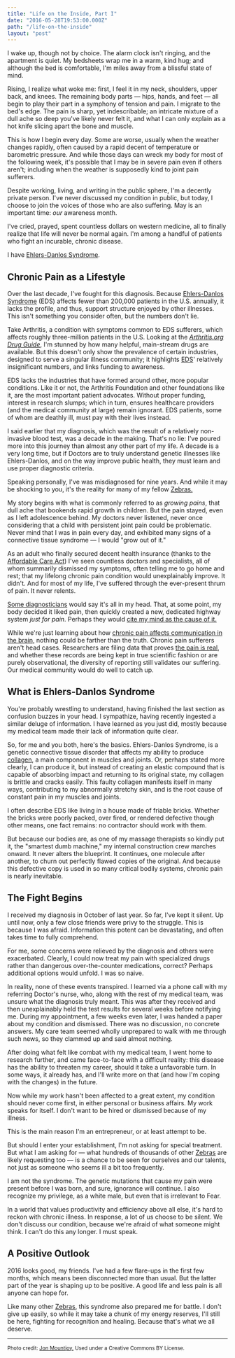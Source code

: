 ```yaml
---
title: "Life on the Inside, Part I"
date: "2016-05-28T19:53:00.000Z"
path: "/life-on-the-inside"
layout: "post"
---
```

I wake up, though not by choice. The alarm clock isn't ringing, and the apartment is quiet. My bedsheets wrap me in a warm, kind hug; and although the bed is comfortable, I'm miles away from a blissful state of mind.

Rising, I realize what woke me: first, I feel it in my neck, shoulders, upper back, and knees. The remaining body parts &mdash; hips, hands, and feet &mdash; all begin to play their part in a symphony of tension and pain. I migrate to the bed's edge. The pain is sharp, yet indescribable; an intricate mixture of a dull ache so deep you've likely never felt it, and what I can only explain as a hot knife slicing apart the bone and muscle.

This is how I begin every day. Some are worse, usually when the weather changes rapidly, often caused by a rapid decent of temperature or barometric pressure. And while those days can wreck my body for most of the following week, it's possible that I may be in severe pain even if others aren't; including when the weather is supposedly kind to joint pain sufferers.

Despite working, living, and writing in the public sphere, I'm a decently private person. I've never discussed my condition in public, but today, I choose to join the voices of those who are also suffering. May is an important time: *our* awareness month.

I've cried, prayed, spent countless dollars on western medicine, all to finally realize that life will never be normal again. I'm among a handful of patients who fight an incurable, chronic disease. 

I have [Ehlers-Danlos Syndrome](http://ehlers-danlos.com).

## Chronic Pain as a Lifestyle

Over the last decade, I've fought for this diagnosis. Because [Ehlers-Danlos Syndrome](http://ehlers-danlos.com) (EDS) affects fewer than 200,000 patients in the U.S. annually, it lacks the profile, and thus, support structure enjoyed by other illnesses. This isn't something you consider often, but the numbers don't lie.

Take Arthritis, a condition with symptoms common to EDS sufferers, which affects roughly three-million patients in the U.S. Looking at the *[Arthritis.org Drug Guide](http://www.arthritis.org/living-with-arthritis/treatments/medication/drug-guide)*, I'm stunned by how many helpful, main-stream drugs are available. But this doesn't only show the prevalence of certain industries, designed to serve a singular illness community; it highlights [EDS](http://ehlers-danlos.com)' relatively insignificant numbers, and links funding to awareness.

EDS lacks the industries that have formed around other, more popular conditions. Like it or not, the Arthritis Foundation and other foundations like it, are the most important patient advocates. Without proper funding, interest in research slumps; which in turn, ensures healthcare providers (and the medical community at large) remain ignorant. EDS patients, some of whom are deathly ill, must pay with their lives instead.

I said earlier that my diagnosis, which was the result of a relatively non-invasive blood test, was a decade in the making. That's no lie: I've poured more into this journey than almost any other part of my life. A decade is a very long time, but if Doctors are to truly understand genetic illnesses like Ehlers-Danlos, and on the way improve public health, they must learn and use proper diagnostic criteria.

Speaking personally, I've was misdiagnosed for nine years. And while it may be shocking to you, it's the reality for many of my fellow [Zebras.](http://ehlers-danlos.com/why-the-zebra)

My story begins with what is commonly referred to as *growing pains*, that dull ache that bookends rapid growth in children. But the pain stayed, even as I left adolescence behind. My doctors never listened, never once considering that a child with persistent joint pain could be problematic. Never mind that I was in pain every day, and exhibited many signs of a connective tissue syndrome &mdash; I would "grow out of it."

As an adult who finally secured decent health insurance (thanks to the [Affordable Care Act](http://www.hhs.gov/healthcare/about-the-law/read-the-law)) I've seen countless doctors and specialists, all of whom summarily dismissed my symptoms, often telling me to go home and rest; that my lifelong chronic pain condition would unexplainably improve. It didn't. And for most of my life, I've suffered through the ever-present thrum of pain. It never relents.

[Some diagnosticians](http://www.prevention.com/health/9-conditions-that-are-all-in-your-head) would say it's all in my head. That, at some point, my body decided it liked pain, then quickly created a new, dedicated highway system *just for pain*. Perhaps they would [cite my mind as the cause of it.](https://en.wikipedia.org/wiki/Psychosomatic_medicine)

While we're just learning about how [chronic pain affects communication in the brain,](http://neuroscience.uth.tmc.edu/s2/chapter07.html) nothing could be farther than the truth. Chronic pain sufferers aren't head cases. Researchers are filing data that proves [the pain is real](http://themighty.com/2016/01/when-you-find-out-the-chronic-pain-you-feel-isnt-all-in-your-head), and whether these records are being kept in true scientific fashion or are purely observational, the diversity of reporting still validates our suffering. Our medical community would do well to catch up. 

## What is Ehlers-Danlos Syndrome

You're probably wrestling to understand, having finished the last section as confusion buzzes in your head. I sympathize, having recently ingested a similar deluge of information. I have learned as you just did, mostly because my medical team made their lack of information quite clear.

So, for me and you both, here's the basics. Ehlers-Danlos Syndrome, is a genetic connective tissue disorder that affects my ability to produce [collagen](http://www.ncbi.nlm.nih.gov/books/NBK21582), a main component in muscles and joints. Or, perhaps stated more clearly, I can produce it, but instead of creating an elastic compound that is capable of absorbing impact and returning to its original state, my collagen is brittle and cracks easily. This faulty collagen manifests itself in many ways, contributing to my abnormally stretchy skin, and is the root cause of constant pain in my muscles and joints.

I often describe EDS like living in a house made of friable bricks. Whether the bricks were poorly packed, over fired, or rendered defective though other means, one fact remains: no contractor should work with them.

But because our bodies are, as one of my massage therapists so kindly put it, the "smartest dumb machine," my internal construction crew marches onward. It never alters the blueprint. It continues, one molecule after another, to churn out perfectly flawed copies of the original. And because this defective copy is used in so many critical bodily systems, chronic pain is nearly inevitable.

## The Fight Begins

I received my diagnosis in October of last year. So far, I've kept it silent. Up until now, only a few close friends were privy to the struggle. This is because I was afraid. Information this potent can be devastating, and often takes time to fully comprehend.

For me, some concerns were relieved by the diagnosis and others were exacerbated. Clearly, I could now treat my pain with specialized drugs rather than dangerous over-the-counter medications, correct? Perhaps additional options would unfold. I was so naive.

In reality, none of these events transpired. I learned via a phone call with my referring Doctor's nurse, who, along with the rest of my medical team, was unsure what the diagnosis truly meant. This was after they received and then unexplainably held the test results for several weeks before notifying me. During my appointment, a few weeks even later, I was handed a paper about my condition and dismissed. There was no discussion, no concrete answers. My care team seemed wholly unprepared to walk with me through such news, so they clammed up and said almost nothing.

After doing what felt like combat with my medical team, I went home to research further, and came face-to-face with a difficult reality: this disease has the ability to threaten my career, should it take a unfavorable turn. In some ways, it already has, and I'll write more on that (and how I'm coping with the changes) in the future.

Now while my work hasn't been affected to a great extent, my condition should never come first, in either personal or business affairs. My work speaks for itself. I don't want to be hired or dismissed because of my illness.

This is the main reason I'm an entrepreneur, or at least attempt to be.

But should I enter your establishment, I'm not asking for special treatment. But what I am asking for &mdash; what hundreds of thousands of other [Zebras](http://ehlers-danlos.com/why-the-zebra) are likely requesting too &mdash; is a chance to be seen for ourselves and our talents, not just as someone who seems ill a bit too frequently.

I am not the syndrome. The genetic mutations that cause my pain were present before I was born, and sure, ignorance will continue. I also recognize my privilege, as a white male, but even that is irrelevant to Fear.

In a world that values productivity and efficiency above all else, it's hard to reckon with chronic illness. In response, a lot of us choose to be silent. We don't discuss our condition, because we're afraid of what someone might think. I can't do this any longer. I must speak.

## A Positive Outlook

2016 looks good, my friends. I've had a few flare-ups in the first few months, which means been disconnected more than usual. But the latter part of the year is shaping up to be positive. A good life and less pain is all anyone can hope for.

Like many other [Zebras](http://ehlers-danlos.com/why-the-zebra), this syndrome also prepared me for battle. I don't give up easily, so while it may take a chunk of my energy reserves, I'll still be here, fighting for recognition and healing. Because that's what we all deserve.

---

<small>Photo credit: [Jon Mountjoy.](https://www.flickr.com/photos/mountjoy/5194888360) Used under a Creative Commons BY License.